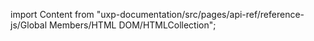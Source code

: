 
import Content from "uxp-documentation/src/pages/api-ref/reference-js/Global Members/HTML DOM/HTMLCollection";

<Content query="product=xd"/>
